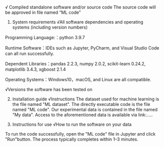 √ Compiled standalone software and/or source code
The source code will be approved in file named “ML code”


1. System requirements
√All software dependencies and operating systems (including version numbers)

Programming Language:：python 3.9.7

Runtime Software：IDEs such as Jupyter, PyCharm, and Visual Studio Code can all run successfully.

Dependent Libraries：pandas 2.2.3, numpy 2.0.2, scikit-learn 0.24.2, matplotlib 3.4.3, xgboost 2.1.4

Operating Systems：Windows10，macOS, and Linux are all compatible.


√Versions the software has been tested on

2. Installation guide
√Instructions
The dataset used for machine learning is the file named "ML dataset".
The directly executable code is the file named "ML code".
Our experimental data is contained in the file named "My data".
Access to the aforementioned data is available via link:.....

3. Instructions for use
√How to run the software on your data

To run the code successfully, open the "ML code" file in Jupyter and click "Run"button. The process typically completes within 1–3 minutes.
